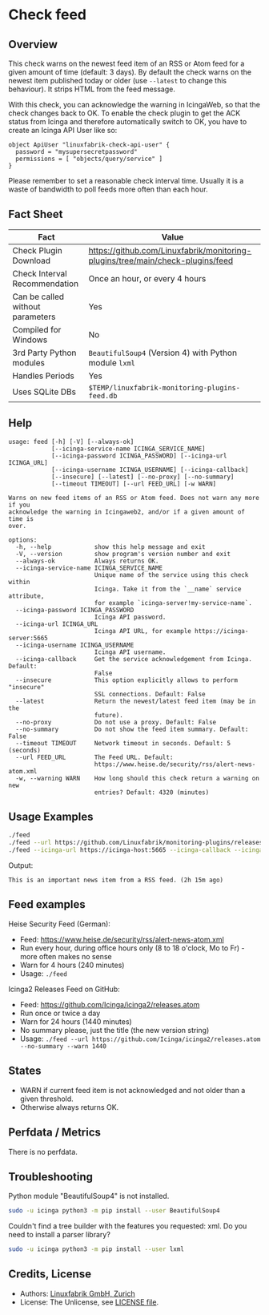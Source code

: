 # Check feed

## Overview

This check warns on the newest feed item of an RSS or Atom feed for a given amount of time (default: 3 days). By default the check warns on the newest item published today or older (use `--latest` to change this behaviour). It strips HTML from the feed message.

With this check, you can acknowledge the warning in IcingaWeb, so that the check changes back to OK. To enable the check plugin to get the ACK status from Icinga and therefore automatically switch to OK, you have to create an Icinga API User like so:

```text
object ApiUser "linuxfabrik-check-api-user" {
  password = "mysupersecretpassword"
  permissions = [ "objects/query/service" ]
}
```

Please remember to set a reasonable check interval time. Usually it is a waste of bandwidth to poll feeds more often than each hour.


## Fact Sheet

| Fact | Value |
|----|----|
| Check Plugin Download                 | <https://github.com/Linuxfabrik/monitoring-plugins/tree/main/check-plugins/feed> |
| Check Interval Recommendation         | Once an hour, or every 4 hours |
| Can be called without parameters      | Yes |
| Compiled for Windows                  | No |
| 3rd Party Python modules              | `BeautifulSoup4` (Version 4) with Python module `lxml` |
| Handles Periods                       | Yes |
| Uses SQLite DBs                       | `$TEMP/linuxfabrik-monitoring-plugins-feed.db` |


## Help

```text
usage: feed [-h] [-V] [--always-ok]
            [--icinga-service-name ICINGA_SERVICE_NAME]
            [--icinga-password ICINGA_PASSWORD] [--icinga-url ICINGA_URL]
            [--icinga-username ICINGA_USERNAME] [--icinga-callback]
            [--insecure] [--latest] [--no-proxy] [--no-summary]
            [--timeout TIMEOUT] [--url FEED_URL] [-w WARN]

Warns on new feed items of an RSS or Atom feed. Does not warn any more if you
acknowledge the warning in Icingaweb2, and/or if a given amount of time is
over.

options:
  -h, --help            show this help message and exit
  -V, --version         show program's version number and exit
  --always-ok           Always returns OK.
  --icinga-service-name ICINGA_SERVICE_NAME
                        Unique name of the service using this check within
                        Icinga. Take it from the `__name` service attribute,
                        for example `icinga-server!my-service-name`.
  --icinga-password ICINGA_PASSWORD
                        Icinga API password.
  --icinga-url ICINGA_URL
                        Icinga API URL, for example https://icinga-server:5665
  --icinga-username ICINGA_USERNAME
                        Icinga API username.
  --icinga-callback     Get the service acknowledgement from Icinga. Default:
                        False
  --insecure            This option explicitly allows to perform "insecure"
                        SSL connections. Default: False
  --latest              Return the newest/latest feed item (may be in the
                        future).
  --no-proxy            Do not use a proxy. Default: False
  --no-summary          Do not show the feed item summary. Default: False
  --timeout TIMEOUT     Network timeout in seconds. Default: 5 (seconds)
  --url FEED_URL        The Feed URL. Default:
                        https://www.heise.de/security/rss/alert-news-atom.xml
  -w, --warning WARN    How long should this check return a warning on new
                        entries? Default: 4320 (minutes)
```


## Usage Examples

```bash
./feed
./feed --url https://github.com/Linuxfabrik/monitoring-plugins/releases.atom --warn 1440
./feed --icinga-url https://icinga-host:5665 --icinga-callback --icinga-username linuxfabrik-check-api-user --icinga-password mysupersecretpassword --icinga-service-name 'icinga-host!Feed Service Name' --url https://www.heise.de/security/rss/alert-news-atom.xml
```

Output:

```text
This is an important news item from a RSS feed. (2h 15m ago)
```

## Feed examples

Heise Security Feed (German):

* Feed: <https://www.heise.de/security/rss/alert-news-atom.xml>
* Run every hour, during office hours only (8 to 18 o'clock, Mo to Fr) - more often makes no sense
* Warn for 4 hours (240 minutes)
* Usage: `./feed`

Icinga2 Releases Feed on GitHub:

* Feed: <https://github.com/Icinga/icinga2/releases.atom>
* Run once or twice a day
* Warn for 24 hours (1440 minutes)
* No summary please, just the title (the new version string)
* Usage: `./feed --url https://github.com/Icinga/icinga2/releases.atom --no-summary --warn 1440`


## States

* WARN if current feed item is not acknowledged and not older than a given threshold.
* Otherwise always returns OK.


## Perfdata / Metrics

There is no perfdata.


## Troubleshooting

Python module "BeautifulSoup4" is not installed.  
```bash
sudo -u icinga python3 -m pip install --user BeautifulSoup4
```

Couldn't find a tree builder with the features you requested: xml. Do you need to install a parser library?  
```bash
sudo -u icinga python3 -m pip install --user lxml
```


## Credits, License

* Authors: [Linuxfabrik GmbH, Zurich](https://www.linuxfabrik.ch)
* License: The Unlicense, see [LICENSE file](https://unlicense.org/).
